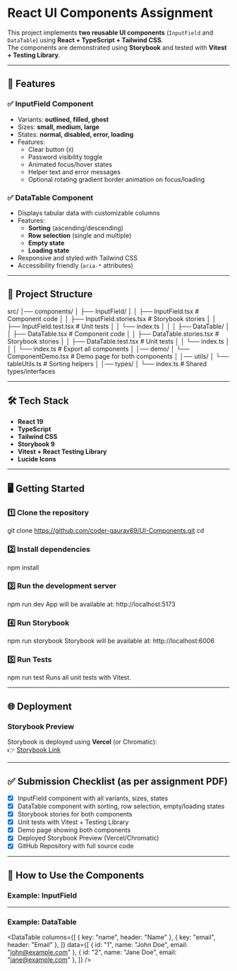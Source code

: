 # React UI Components Assignment

This project implements **two reusable UI components** (`InputField` and `DataTable`) using **React + TypeScript + Tailwind CSS**.  
The components are demonstrated using **Storybook** and tested with **Vitest + Testing Library**.  

---

## 🚀 Features

### ✅ InputField Component
- Variants: **outlined, filled, ghost**
- Sizes: **small, medium, large**
- States: **normal, disabled, error, loading**
- Features:
  - Clear button (`X`)
  - Password visibility toggle
  - Animated focus/hover states
  - Helper text and error messages
  - Optional rotating gradient border animation on focus/loading

### ✅ DataTable Component
- Displays tabular data with customizable columns
- Features:
  - **Sorting** (ascending/descending)
  - **Row selection** (single and multiple)
  - **Empty state**
  - **Loading state**
- Responsive and styled with Tailwind CSS
- Accessibility friendly (`aria-*` attributes)

---

## 📂 Project Structure

src/
│── components/
│   ├── InputField/
│   │   ├── InputField.tsx          # Component code
│   │   ├── InputField.stories.tsx  # Storybook stories
│   │   ├── InputField.test.tsx     # Unit tests
│   │   └── index.ts
│   │
│   ├── DataTable/
│   │   ├── DataTable.tsx           # Component code
│   │   ├── DataTable.stories.tsx   # Storybook stories
│   │   ├── DataTable.test.tsx      # Unit tests
│   │   └── index.ts
│   │
│   └── index.ts                    # Export all components
│
│── demo/
│   └── ComponentDemo.tsx           # Demo page for both components
│
│── utils/
│   └── tableUtils.ts               # Sorting helpers
│
│── types/
│   └── index.ts                    # Shared types/interfaces

---

## 🛠️ Tech Stack
- **React 19**
- **TypeScript**
- **Tailwind CSS**
- **Storybook 9**
- **Vitest + React Testing Library**
- **Lucide Icons**

---

## 🖥️ Getting Started

### 1️⃣ Clone the repository
git clone https://github.com/coder-gaurav69/UI-Components.git
cd <your-repo>

### 2️⃣ Install dependencies
npm install

### 3️⃣ Run the development server
npm run dev
App will be available at: http://localhost:5173

### 4️⃣ Run Storybook
npm run storybook
Storybook will be available at: http://localhost:6006

### 5️⃣ Run Tests
npm run test
Runs all unit tests with Vitest.

---

## 🌐 Deployment

### Storybook Preview
Storybook is deployed using **Vercel** (or Chromatic):  
👉 [Storybook Link](https://ui-components-ruddy.vercel.app)

---

## ✅ Submission Checklist (as per assignment PDF)
- [x] InputField component with all variants, sizes, states
- [x] DataTable component with sorting, row selection, empty/loading states
- [x] Storybook stories for both components
- [x] Unit tests with Vitest + Testing Library
- [x] Demo page showing both components
- [x] Deployed Storybook Preview (Vercel/Chromatic)
- [x] GitHub Repository with full source code

---

## 📖 How to Use the Components

### Example: InputField
<InputField
  label="Username"
  placeholder="Enter your username"
  variant="outlined"
  size="md"
  showClear
  helperText="This will be your public name"
/>

---

### Example: DataTable
<DataTable
  columns={[
    { key: "name", header: "Name" },
    { key: "email", header: "Email" },
  ]}
  data={[
    { id: "1", name: "John Doe", email: "john@example.com" },
    { id: "2", name: "Jane Doe", email: "jane@example.com" },
  ]}
/>

